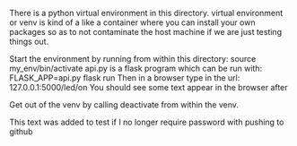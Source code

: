 There is a python virtual environment in this directory.
virtual environment or venv is kind of a like a container where you can install your own packages so as to not contaminate the host machine if we are just testing things out.

Start the environment by running from within this directory: source my_env/bin/activate
api.py is a flask program which can be run with: FLASK_APP=api.py flask run
Then in a browser type in the url: 127.0.0.1:5000/led/on
You should see some text appear in the browser after

Get out of the venv by calling deactivate from within the venv.

This text was added to test if I no longer require password with pushing to github
